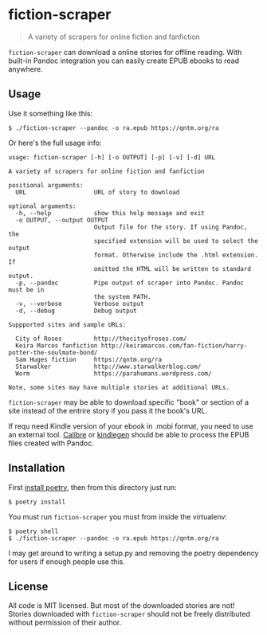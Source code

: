 # fiction-scraper

> A variety of scrapers for online fiction and fanfiction

`fiction-scraper` can download a online stories for offline reading. With built-in Pandoc integration you can easily create EPUB ebooks to read anywhere.

## Usage

Use it something like this:

```
$ ./fiction-scraper --pandoc -o ra.epub https://qntm.org/ra
```

Or here's the full usage info:

```
usage: fiction-scraper [-h] [-o OUTPUT] [-p] [-v] [-d] URL

A variety of scrapers for online fiction and fanfiction

positional arguments:
  URL                   URL of story to download

optional arguments:
  -h, --help            show this help message and exit
  -o OUTPUT, --output OUTPUT
                        Output file for the story. If using Pandoc, the
                        specified extension will be used to select the output
                        format. Otherwise include the .html extension. If
                        omitted the HTML will be written to standard output.
  -p, --pandoc          Pipe output of scraper into Pandoc. Pandoc must be in
                        the system PATH.
  -v, --verbose         Verbose output
  -d, --debug           Debug output

Suppported sites and sample URLs:

  City of Roses         http://thecityofroses.com/
  Keira Marcos fanfiction http://keiramarcos.com/fan-fiction/harry-potter-the-soulmate-bond/
  Sam Huges fiction     https://qntm.org/ra
  Starwalker            http://www.starwalkerblog.com/
  Worm                  https://parahumans.wordpress.com/

Note, some sites may have multiple stories at additional URLs.
```

`fiction-scraper` may be able to download specific "book" or section of a site instead of the entrire story if you pass it the book's URL.

If requ need Kindle version of your ebook in .mobi format, you need to use an external tool. [Calibre] or [kindlegen] should be able to process the EPUB files created with Pandoc.

## Installation

First [install poetry], then from this directory just run:

```
$ poetry install
```

You must run `fiction-scraper` you must from inside the virtualenv:

```
$ poetry shell
$ ./fiction-scraper --pandoc -o ra.epub https://qntm.org/ra
```

I may get around to writing a setup.py and removing the poetry dependency for users if enough people use this.

## License

All code is MIT licensed. But most of the downloaded stories are not! Stories downloaded with `fiction-scraper` should not be freely distributed without permission of their author.

[Calibre]: https://calibre-ebook.com/
[kindlegen]: https://www.amazon.com/gp/feature.html?docId=1000765211
[install poetry]: https://github.com/sdispater/poetry#installation
